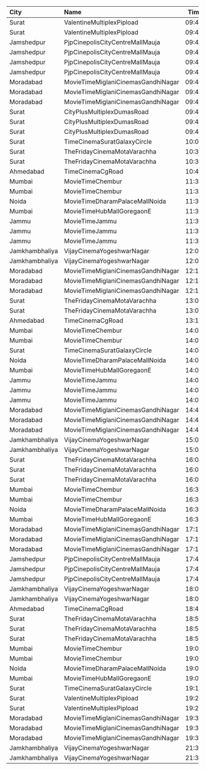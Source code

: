 | City           | Name                               |  Time | Type         |  Price | Capacity | Booked |
| :------------- | :--------------------------------- | ----: | :----------- | -----: | -------: | -----: |
| Surat          | ValentineMultiplexPipload          | 09:40 | Royal        |    90₹ |      105 |      0 |
| Surat          | ValentineMultiplexPipload          | 09:40 | Executive    |   110₹ |      136 |     19 |
| Jamshedpur     | PjpCinepolisCityCentreMallMauja    | 09:45 | Normal       |   180₹ |       12 |      0 |
| Jamshedpur     | PjpCinepolisCityCentreMallMauja    | 09:45 | Executive    |   200₹ |       28 |      0 |
| Jamshedpur     | PjpCinepolisCityCentreMallMauja    | 09:45 | Premium      |   220₹ |       32 |      0 |
| Jamshedpur     | PjpCinepolisCityCentreMallMauja    | 09:45 | Vip          |   500₹ |        6 |      0 |
| Moradabad      | MovieTimeMiglaniCinemasGandhiNagar | 09:45 | Platinum     |   299₹ |       10 |      0 |
| Moradabad      | MovieTimeMiglaniCinemasGandhiNagar | 09:45 | Gold         |   159₹ |       87 |      0 |
| Moradabad      | MovieTimeMiglaniCinemasGandhiNagar | 09:45 | Silver       |   159₹ |       46 |      0 |
| Surat          | CityPlusMultiplexDumasRoad         | 09:45 | GoldStar     |    90₹ |       10 |      0 |
| Surat          | CityPlusMultiplexDumasRoad         | 09:45 | Gold         |   110₹ |       10 |      0 |
| Surat          | CityPlusMultiplexDumasRoad         | 09:45 | Executive    |   300₹ |       10 |      0 |
| Surat          | TimeCinemaSuratGalaxyCircle        | 10:00 | Standard130  |   130₹ |       96 |      0 |
| Surat          | TheFridayCinemaMotaVarachha        | 10:30 | PushBackSeat |   150₹ |      119 |      2 |
| Surat          | TheFridayCinemaMotaVarachha        | 10:30 | Lounger      |   150₹ |      119 |      2 |
| Ahmedabad      | TimeCinemaCgRoad                   | 10:45 | Standard180  |   180₹ |      108 |      8 |
| Mumbai         | MovieTimeChembur                   | 11:30 | Silver       |   150₹ |       79 |     16 |
| Mumbai         | MovieTimeChembur                   | 11:30 | Gold         |   150₹ |        8 |      0 |
| Noida          | MovieTimeDharamPalaceMallNoida     | 11:30 | Premium      |    99₹ |      175 |     90 |
| Mumbai         | MovieTimeHubMallGoregaonE          | 11:30 | Gold         |   130₹ |       98 |     10 |
| Jammu          | MovieTimeJammu                     | 11:30 | Gold         |   200₹ |       18 |     13 |
| Jammu          | MovieTimeJammu                     | 11:30 | Silver       |   170₹ |       39 |     19 |
| Jammu          | MovieTimeJammu                     | 11:30 | Classic      |   130₹ |       73 |     73 |
| Jamkhambhaliya | VijayCinemaYogeshwarNagar          | 12:00 | Balcony      |    80₹ |      100 |     51 |
| Jamkhambhaliya | VijayCinemaYogeshwarNagar          | 12:00 | First        |    70₹ |      227 |    114 |
| Moradabad      | MovieTimeMiglaniCinemasGandhiNagar | 12:15 | Platinum     |   299₹ |       10 |      0 |
| Moradabad      | MovieTimeMiglaniCinemasGandhiNagar | 12:15 | Gold         |   159₹ |       87 |      0 |
| Moradabad      | MovieTimeMiglaniCinemasGandhiNagar | 12:15 | Silver       |   159₹ |       46 |      0 |
| Surat          | TheFridayCinemaMotaVarachha        | 13:00 | PushBackSeat |   150₹ |      119 |      0 |
| Surat          | TheFridayCinemaMotaVarachha        | 13:00 | Lounger      |   150₹ |      119 |      0 |
| Ahmedabad      | TimeCinemaCgRoad                   | 13:15 | Infinity1000 | 1,000₹ |       12 |      0 |
| Mumbai         | MovieTimeChembur                   | 14:00 | Silver       |   150₹ |       79 |     16 |
| Mumbai         | MovieTimeChembur                   | 14:00 | Gold         |   150₹ |        8 |      2 |
| Surat          | TimeCinemaSuratGalaxyCircle        | 14:00 | Infinity300  |   300₹ |       22 |      0 |
| Noida          | MovieTimeDharamPalaceMallNoida     | 14:00 | Premium      |    99₹ |      175 |     90 |
| Mumbai         | MovieTimeHubMallGoregaonE          | 14:00 | Gold         |   150₹ |       98 |     19 |
| Jammu          | MovieTimeJammu                     | 14:00 | Gold         |   200₹ |       18 |     18 |
| Jammu          | MovieTimeJammu                     | 14:00 | Silver       |   170₹ |       39 |     39 |
| Jammu          | MovieTimeJammu                     | 14:00 | Classic      |   130₹ |       73 |     73 |
| Moradabad      | MovieTimeMiglaniCinemasGandhiNagar | 14:45 | Platinum     |   299₹ |       10 |      6 |
| Moradabad      | MovieTimeMiglaniCinemasGandhiNagar | 14:45 | Gold         |   159₹ |       87 |      2 |
| Moradabad      | MovieTimeMiglaniCinemasGandhiNagar | 14:45 | Silver       |   159₹ |       46 |      6 |
| Jamkhambhaliya | VijayCinemaYogeshwarNagar          | 15:00 | Balcony      |    80₹ |      100 |     51 |
| Jamkhambhaliya | VijayCinemaYogeshwarNagar          | 15:00 | First        |    70₹ |      227 |    114 |
| Surat          | TheFridayCinemaMotaVarachha        | 16:00 | Recliner     |   200₹ |       81 |      2 |
| Surat          | TheFridayCinemaMotaVarachha        | 16:00 | PushBackSeat |   150₹ |       81 |      2 |
| Surat          | TheFridayCinemaMotaVarachha        | 16:00 | Lounger      |   150₹ |       81 |      2 |
| Mumbai         | MovieTimeChembur                   | 16:30 | Silver       |   150₹ |       79 |     18 |
| Mumbai         | MovieTimeChembur                   | 16:30 | Gold         |   150₹ |        8 |      8 |
| Noida          | MovieTimeDharamPalaceMallNoida     | 16:30 | Premium      |    99₹ |      175 |     93 |
| Mumbai         | MovieTimeHubMallGoregaonE          | 16:30 | Gold         |   180₹ |       98 |     18 |
| Moradabad      | MovieTimeMiglaniCinemasGandhiNagar | 17:15 | Platinum     |   299₹ |       10 |      0 |
| Moradabad      | MovieTimeMiglaniCinemasGandhiNagar | 17:15 | Gold         |   159₹ |       87 |     16 |
| Moradabad      | MovieTimeMiglaniCinemasGandhiNagar | 17:15 | Silver       |   159₹ |       46 |      1 |
| Jamshedpur     | PjpCinepolisCityCentreMallMauja    | 17:40 | Normal       |   180₹ |       13 |      0 |
| Jamshedpur     | PjpCinepolisCityCentreMallMauja    | 17:40 | Executive    |   200₹ |       13 |      2 |
| Jamshedpur     | PjpCinepolisCityCentreMallMauja    | 17:40 | Premium      |   220₹ |       34 |      2 |
| Jamkhambhaliya | VijayCinemaYogeshwarNagar          | 18:00 | Balcony      |    80₹ |      100 |     51 |
| Jamkhambhaliya | VijayCinemaYogeshwarNagar          | 18:00 | First        |    70₹ |      227 |    114 |
| Ahmedabad      | TimeCinemaCgRoad                   | 18:45 | Standard260  |   260₹ |      108 |      8 |
| Surat          | TheFridayCinemaMotaVarachha        | 18:50 | Recliner     |   250₹ |       81 |      8 |
| Surat          | TheFridayCinemaMotaVarachha        | 18:50 | PushBackSeat |   200₹ |       81 |      8 |
| Surat          | TheFridayCinemaMotaVarachha        | 18:50 | Lounger      |   200₹ |       81 |      8 |
| Mumbai         | MovieTimeChembur                   | 19:00 | Silver       |   200₹ |       79 |     16 |
| Mumbai         | MovieTimeChembur                   | 19:00 | Gold         |   200₹ |        8 |      2 |
| Noida          | MovieTimeDharamPalaceMallNoida     | 19:00 | Premium      |    99₹ |      175 |     90 |
| Mumbai         | MovieTimeHubMallGoregaonE          | 19:00 | Gold         |   180₹ |       98 |     14 |
| Surat          | TimeCinemaSuratGalaxyCircle        | 19:15 | Standard220  |   220₹ |       96 |      0 |
| Surat          | ValentineMultiplexPipload          | 19:25 | Royal        |   160₹ |      105 |      0 |
| Surat          | ValentineMultiplexPipload          | 19:25 | Executive    |   180₹ |      130 |     18 |
| Moradabad      | MovieTimeMiglaniCinemasGandhiNagar | 19:35 | Platinum     |   299₹ |       10 |      2 |
| Moradabad      | MovieTimeMiglaniCinemasGandhiNagar | 19:35 | Gold         |   159₹ |       87 |     21 |
| Moradabad      | MovieTimeMiglaniCinemasGandhiNagar | 19:35 | Silver       |   159₹ |       46 |      0 |
| Jamkhambhaliya | VijayCinemaYogeshwarNagar          | 21:30 | Balcony      |    80₹ |      100 |     51 |
| Jamkhambhaliya | VijayCinemaYogeshwarNagar          | 21:30 | First        |    70₹ |      227 |    114 |